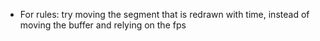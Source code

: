 * For rules: try moving the segment that is redrawn with
  time, instead of moving the buffer and relying on the fps
